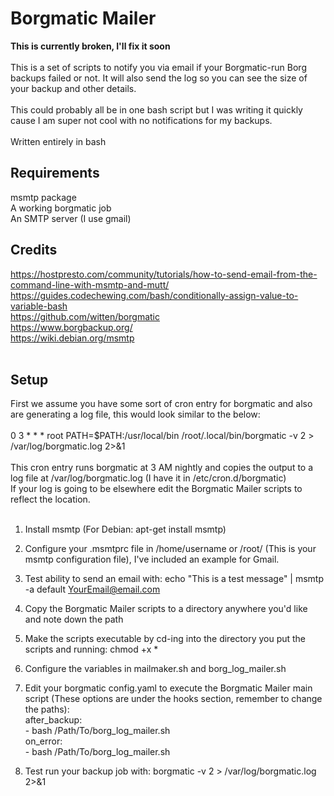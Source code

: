 # Borgmatic Mailer
<b>This is currently broken, I'll fix it soon</b>
<br><br>
This is a set of scripts to notify you via email if your Borgmatic-run Borg backups failed or not. It will also send the log so you can see the size of your backup and other details. 
<br><br>
This could probably all be in one bash script but I was writing it quickly cause I am super not cool with no notifications for my backups.
<br><br>
Written entirely in bash
<br>

## Requirements
msmtp package<br>
A working borgmatic job<br>
An SMTP server (I use gmail)<br>

## Credits
https://hostpresto.com/community/tutorials/how-to-send-email-from-the-command-line-with-msmtp-and-mutt/<br>
https://guides.codechewing.com/bash/conditionally-assign-value-to-variable-bash<br>
https://github.com/witten/borgmatic<br>
https://www.borgbackup.org/<br>
https://wiki.debian.org/msmtp<br><br>

## Setup
First we assume you have some sort of cron entry for borgmatic and also are generating a log file, this would look similar to the below:<br>
<br>
0 3 * * * root PATH=$PATH:/usr/local/bin /root/.local/bin/borgmatic -v 2 > /var/log/borgmatic.log 2>&1<br><br>
This cron entry runs borgmatic at 3 AM nightly and copies the output to a log file at /var/log/borgmatic.log (I have it in /etc/cron.d/borgmatic)<br>
If your log is going to be elsewhere edit the Borgmatic Mailer scripts to reflect the location.<br><br>
1) Install msmtp (For Debian: apt-get install msmtp)<br>
2) Configure your .msmtprc file in /home/username or /root/ (This is your msmtp configuration file), I've included an example for Gmail.<br>
3) Test ability to send an email with: echo "This is a test message" | msmtp -a default YourEmail@email.com<br>
4) Copy the Borgmatic Mailer scripts to a directory anywhere you'd like and note down the path<br>
5) Make the scripts executable by cd-ing into the directory you put the scripts and running: chmod +x *
6) Configure the variables in mailmaker.sh and borg_log_mailer.sh
7) Edit your borgmatic config.yaml to execute the Borgmatic Mailer main script (These options are under the hooks section, remember to change the paths):<br>
    after_backup:<br>
         - bash /Path/To/borg_log_mailer.sh<br>
    on_error:<br>
         - bash /Path/To/borg_log_mailer.sh<br>

8) Test run your backup job with: borgmatic -v 2 > /var/log/borgmatic.log 2>&1

